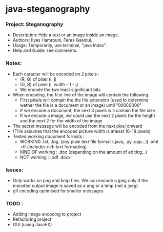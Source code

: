 # java-steganography

### Project: Steganography
   - Description: Hide a text or an image inside an image.
   - Authors: Ilyes Hamrouni, Feres Gaaloul.
   - Usage: Temporarily, use terminal, "java Index".
   - Help and Guide: see comments.

### Notes:
  - Each caracter will be encoded on 2 pixels :
    - (R, G) of pixel (i, j)
    - (G, B) of pixel (i, width - 1 - j)
    - We encode the two least significant bits
  - When encoding, the first line of the image will contain the following
    - First pixels will contain the the file extension (used to determine wether the file is a document or an image) until "00000000"
    - If we encode a document, the next 3 pixels will contain the file size
    - If we encode a image, we could use the next 2 pixels for the height and the next 2 for the width of the image
  - The secret message will be encoded from the next pixel onward
  - (This assumes that the encoded picture width is atleast 16-18 pixels)
  - Tested working document formats :
      - WORKING .txt, .log, (any plain text file format (.java, .py .cpp...)) .xml .rtf (includes rich text formatting)
      - KIND OF working : .doc (depending on the amount of editing...)
      - NOT working : .pdf .docx

### Issues:

  - Only works on png and bmp files. We can encode a jpeg only if the encoded output image is saved as a png or a bmp (not a jpeg)
  - gif encoding optimised for smaller messages

### TODO :
  - Adding image encoding to project
  - Refactoring project
  - GUI (using JavaFX)

